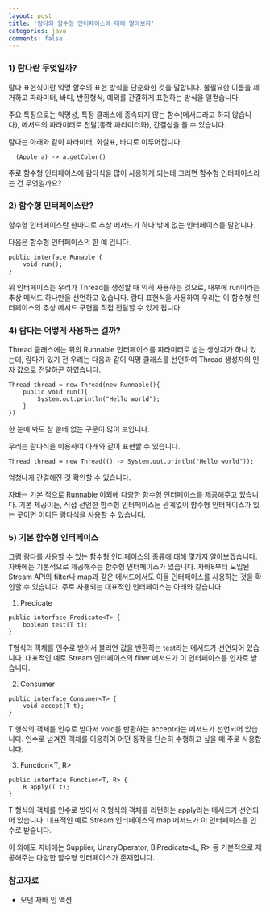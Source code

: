 ```yaml
---
layout: post
title: '람다와 함수형 인터페이스에 대해 알아보자'
categories: java
comments: false
---
```

### 1) 람다란 무엇일까?

람다 표현식이란 익명 함수의 표현 방식을 단순화한 것을 말합니다. 불필요한 이름을 제거하고 파라미터, 바디, 반환형식, 예외를 간결하게 표현하는 방식을 일컫습니다.  

주요 특징으로는 익명성, 특정 클래스에 종속되지 않는 함수(메서드라고 하지 않습니다), 메서드의 파라미터로 전달(동작 파라미터화), 간결성을 들 수 있습니다. 

람다는 아래와 같이 파라미터, 화살표, 바디로 이루어집니다. 
```
  (Apple a) -> a.getColor() 
```
주로 함수형 인터페이스에 람다식을 많이 사용하게 되는데 그러면 함수형 인터페이스라는 건 무엇일까요?


### 2) 함수형 인터페이스란?

함수형 인터페이스란 한마디로 추상 메서드가 하나 밖에 없는 인터페이스를 말합니다.

다음은 함수형 인터페이스의 한 예 입니다. 
```
public interface Runable {
    void run();
}
```
위 인터페이스는 우리가 Thread를 생성할 때 익히 사용하는 것으로, 내부에 run이라는 추상 메서드 하나만을 선언하고 있습니다.
람다 표현식을 사용하여 우리는 이 함수형 인터페이스의 추상 메서드 구현을 직접 전달할 수 있게 됩니다. 

### 4) 람다는 어떻게 사용하는 걸까?
Thread 클래스에는 위의 Runnable 인터페이스를 파라미터로 받는 생성자가 하나 있는데, 람다가 있기 전 우리는 다음과 같이 익명 클래스를 선언하여 Thread 생성자의 인자 값으로 전달하곤 하였습니다. 
```
Thread thread = new Thread(new Runnable(){
    public void run(){
        System.out.println("Hello world");
    }
})
```
한 눈에 봐도 참 쓸데 없는 구문이 많이 보입니다. 

우리는 람다식을 이용하여 아래와 같이 표현할 수 있습니다. 
```
Thread thread = new Thread(() -> System.out.println("Hello world"));
```
엄청나게 간결해진 것 확인할 수 있습니다. 

자바는 기본 적으로 Runnable 이외에 다양한 함수형 인터페이스를 제공해주고 있습니다. 기본 제공이든, 직접 선언한 함수형 인터페이스든 관계없이 함수형 인터페이스가 있는 곳이면 어디든 람다식을 사용할 수 있습니다. 

### 5) 기본 함수형 인터페이스 
그럼 람다를 사용할 수 있는 함수형 인터페이스의 종류에 대해 몇가지 알아보겠습니다. 자바에는 기본적으로 제공해주는 함수형 인터페이스가 있습니다. 자바8부터 도입된 Stream API의 filter나 map과 같은 메서드에서도 이들 인터페이스를 사용하는 것을 확인할 수 있습니다. 주로 사용되는 대표적인 인터페이스는 아래와 같습니다. 

1) Predicate<T>
```
public interface Predicate<T> {
    boolean test(T t);
}
```
T형식의 객체를 인수로 받아서 불리언 값을 반환하는 test라는 메서드가 선언되어 있습니다.
대표적인 예로 Stream 인터페이스의 filter 메서드가 이 인터페이스를 인자로 받습니다. 


2) Consumer<T>
```
public interface Consumer<T> {
    void accept(T t);
}
```
T 형식의 객체를 인수로 받아서 void를 반환하는 accept라는 메서드가 선언되어 있습니다.
인수로 넘겨진 객체를 이용하여 어떤 동작을 단순히 수행하고 싶을 때 주로 사용합니다. 

3) Function<T, R>
```
public interface Function<T, R> {
    R apply(T t);
}
```
T 형식의 객체를 인수로 받아서 R 형식의 객체를 리턴하는 apply라는 메서드가 선언되어 있습니다. 
대표적인 예로 Stream 인터페이스의 map 메서드가 이 인터페이스를 인수로 받습니다. 


이 외에도 자바에는 Supplier<T>, UnaryOperator<T>, BiPredicate<L, R> 등 기본적으로 제공해주는 다양한 함수형 인터페이스가 존재합니다. 

### 참고자료
- 모던 자바 인 액션



